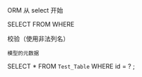 ORM 从 select 开始

SELECT FROM WHERE 

校验（使用非法列名）

    模型的元数据

SELECT * FROM `Test_Table` WHERE id = ? ;


